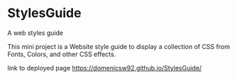 # StylesGuide
A web styles guide 

This mini project is a Website style guide to display a collection of CSS from Fonts, Colors, and other CSS effects. 

link to deployed page 
https://domenicsw92.github.io/StylesGuide/